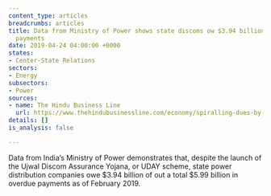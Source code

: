 ```yaml
---
content_type: articles
breadcrumbs: articles
title: Data from Ministry of Power shows state discoms ow $3.94 billion in overdue
  payments
date: 2019-04-24 04:00:00 +0000
states:
- Center-State Relations
sectors:
- Energy
subsectors:
- Power
sources:
- name: The Hindu Business Line
  url: https://www.thehindubusinessline.com/economy/spiralling-dues-by-discoms-to-gencos-erode-the-power-of-uday/article26905012.ece
details: []
is_analysis: false

---
```

Data from India’s Ministry of Power demonstrates that, despite the launch of the Ujwal Discom Assurance Yojana, or UDAY scheme, state power distribution companies owe $3.94 billion of out a total $5.99 billion in overdue payments as of February 2019. 